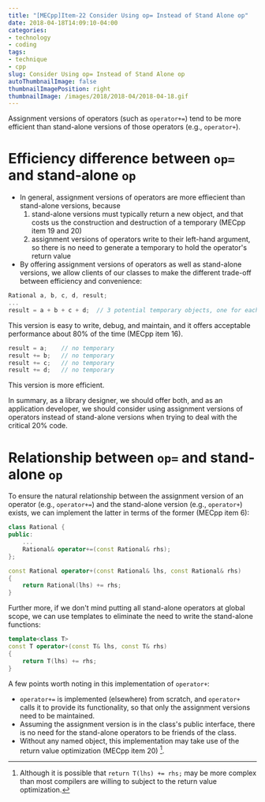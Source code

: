 ```yaml
---
title: "[MECpp]Item-22 Consider Using op= Instead of Stand Alone op"
date: 2018-04-18T14:09:10-04:00
categories:
- technology
- coding
tags:
- technique
- cpp
slug: Consider Using op= Instead of Stand Alone op
autoThumbnailImage: false
thumbnailImagePosition: right
thumbnailImage: /images/2018/2018-04/2018-04-18.gif
---
```


Assignment versions of operators (such as `operator+=`) tend to be more efficient than stand-alone versions of those operators (e.g., `operator+`).
<!--more-->
<!-- toc -->

# Efficiency difference between `op=` and stand-alone `op`

* In general, assignment versions of operators are more effiecient than stand-alone versions, because 
    1. stand-alone versions must typically return a new object, and that costs us the construction and destruction of a temporary (MECpp item 19 and 20)
    2. assignment versions of operators write to their left-hand argument, so there is no need to generate a temporary to hold the operator's return value
* By offering assignment versions of operators as well as stand-alone versions, we allow clients of our classes to make the different trade-off between efficiency and convenience:

```cpp
Rational a, b, c, d, result;
...
result = a + b + c + d;  // 3 potential temporary objects, one for each call to operator+
```

This version is easy to write, debug, and maintain, and it offers acceptable performance about 80% of the time (MECpp item 16).

```cpp
result = a;    // no temporary
result += b;   // no temporary
result += c;   // no temporary
result += d;   // no temporary
```

This version is more efficient.

In summary, as a library designer, we should offer both, and as an application developer, we should consider using assignment versions of operators instead of stand-alone versions when trying to deal with the critical 20% code.

# Relationship between `op=` and stand-alone `op`

To ensure the natural relationship between the assignment version of an operator (e.g., `operator+=`) and the stand-alone version (e.g., `operator+`) exists, we can implement the latter in terms of the former (MECpp item 6):

```cpp
class Rational {
public:
    ...
    Rational& operator+=(const Rational& rhs);
};

const Rational operator+(const Rational& lhs, const Rational& rhs)
{
    return Rational(lhs) += rhs;
}
```

Further more, if we don't mind putting all stand-alone operators at global scope, we can use templates to eliminate the need to write the stand-alone functions:

```cpp
template<class T>
const T operator+(const T& lhs, const T& rhs)
{
    return T(lhs) += rhs;
}
```

A few points worth noting in this implementation of `operator+`:

* `operator+=` is implemented (elsewhere) from scratch, and `operator+` calls it to provide its functionality, so that only the assignment versions need to be maintained.
* Assuming the assignment version is in the class's public interface, there is no need for the stand-alone operators to be friends of the class.
* Without any named object, this implementation may take use of the return value optimization (MECpp item 20) [^1].

[^1]: Although it is possible that `return T(lhs) += rhs;` may be more complex than most compilers are willing to subject to the return value optimization.

